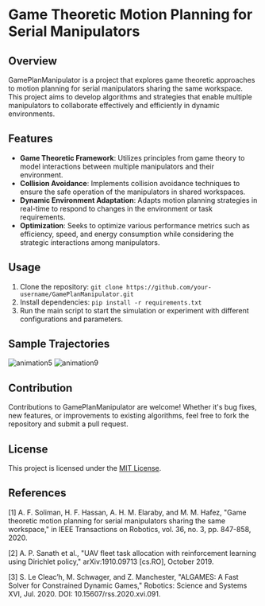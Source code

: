 # Game Theoretic Motion Planning for Serial Manipulators

## Overview
GamePlanManipulator is a project that explores game theoretic approaches to motion planning for serial manipulators sharing the same workspace. This project aims to develop algorithms and strategies that enable multiple manipulators to collaborate effectively and efficiently in dynamic environments.

## Features
- **Game Theoretic Framework**: Utilizes principles from game theory to model interactions between multiple manipulators and their environment.
- **Collision Avoidance**: Implements collision avoidance techniques to ensure the safe operation of the manipulators in shared workspaces.
- **Dynamic Environment Adaptation**: Adapts motion planning strategies in real-time to respond to changes in the environment or task requirements.
- **Optimization**: Seeks to optimize various performance metrics such as efficiency, speed, and energy consumption while considering the strategic interactions among manipulators.

## Usage
1. Clone the repository: `git clone https://github.com/your-username/GamePlanManipulator.git`
2. Install dependencies: `pip install -r requirements.txt`
3. Run the main script to start the simulation or experiment with different configurations and parameters.

## Sample Trajectories
![animation5](https://github.com/alifuatsahin/ManipulatorGameTheoreticPlanner/assets/69372260/0f524ea9-373b-4160-bb95-24225d750202)
![animation9](https://github.com/alifuatsahin/ManipulatorGameTheoreticPlanner/assets/69372260/eb9382ff-c1d7-470f-9cf7-9a200d762e8e)


## Contribution
Contributions to GamePlanManipulator are welcome! Whether it's bug fixes, new features, or improvements to existing algorithms, feel free to fork the repository and submit a pull request.

## License
This project is licensed under the [MIT License](LICENSE.txt).

## References

[1] A. F. Soliman, H. F. Hassan, A. H. M. Elaraby, and M. M. Hafez, "Game theoretic motion planning for serial manipulators sharing the same workspace," in IEEE Transactions on Robotics, vol. 36, no. 3, pp. 847-858, 2020.

[2] A. P. Sanath et al., "UAV fleet task allocation with reinforcement learning using Dirichlet policy," arXiv:1910.09713 [cs.RO], October 2019.

[3] S. Le Cleac’h, M. Schwager, and Z. Manchester, "ALGAMES: A Fast Solver for Constrained Dynamic Games," Robotics: Science and Systems XVI, Jul. 2020. DOI: 10.15607/rss.2020.xvi.091.
